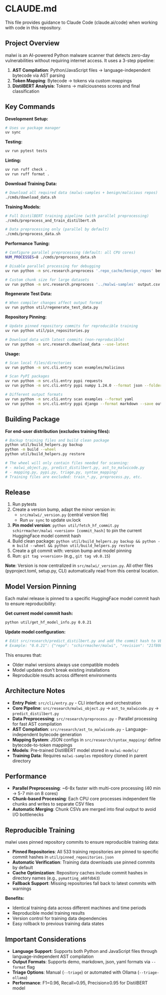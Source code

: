 # CLAUDE.md

This file provides guidance to Claude Code (claude.ai/code) when working with code in this repository.

## Project Overview

malwi is an AI-powered Python malware scanner that detects zero-day vulnerabilities without requiring internet access. It uses a 3-step pipeline:

1. **AST Compilation**: Python/JavaScript files → language-independent bytecode via AST parsing
2. **Token Mapping**: Bytecode → tokens via custom mappings  
3. **DistilBERT Analysis**: Tokens → maliciousness scores and final classification

## Key Commands

**Development Setup:**
```bash
# Uses uv package manager
uv sync
```

**Testing:**
```bash
uv run pytest tests
```

**Linting:**
```bash
uv run ruff check .
uv run ruff format .
```

**Download Training Data:**
```bash
# Download all required data (malwi-samples + benign/malicious repos)
./cmds/download_data.sh
```

**Training Models:**
```bash
# Full DistilBERT training pipeline (with parallel preprocessing)
./cmds/preprocess_and_train_distilbert.sh

# Data preprocessing only (parallel by default)
./cmds/preprocess_data.sh
```

**Performance Tuning:**
```bash
# Configure parallel preprocessing (default: all CPU cores)
NUM_PROCESSES=8 ./cmds/preprocess_data.sh

# Disable parallel processing for debugging
uv run python -m src.research.preprocess '.repo_cache/benign_repos' benign.csv --no-parallel

# Custom chunk size for large datasets
uv run python -m src.research.preprocess '../malwi-samples' output.csv --chunk-size 50
```

**Regenerate Test Data:**
```bash
# When compiler changes affect output format
uv run python util/regenerate_test_data.py
```

**Repository Pinning:**
```bash
# Update pinned repository commits for reproducible training
uv run python util/pin_repositories.py

# Download data with latest commits (non-reproducible)
uv run python -m src.research.download_data --use-latest
```

**Usage:**
```bash
# Scan local files/directories
uv run python -m src.cli.entry scan examples/malicious

# Scan PyPI packages
uv run python -m src.cli.entry pypi requests
uv run python -m src.cli.entry pypi numpy 1.24.0 --format json --folder downloads

# Different output formats
uv run python -m src.cli.entry scan examples --format yaml
uv run python -m src.cli.entry pypi django --format markdown --save output.md
```

## Building Package

**For end-user distribution (excludes training files):**
```bash
# Backup training files and build clean package
python util/build_helpers.py backup
python -m build --wheel
python util/build_helpers.py restore

# The wheel will only contain files needed for scanning:
# - malwi_object.py, predict_distilbert.py, ast_to_malwicode.py
# - mapping.py, pypi.py, triage.py, syntax_mapping/
# Training files are excluded: train_*.py, preprocess.py, etc.
```

## Release

1. Run pytests
2. Create a version bump, adapt the minor version in:
   - `src/malwi/_version.py` (central version file)
   - Run `uv sync` to update uv.lock
3. **Pin model version**: `python util/fetch_hf_commit.py schirrmacher/malwi <version> [commit_hash]` to pin the current HuggingFace model commit hash
4. Build clean package: `python util/build_helpers.py backup && python -m build --wheel && python util/build_helpers.py restore`
5. Create a git commit with: version bump and model pinning
6. Run: `git tag v<version>` (e.g., `git tag v0.0.15`)

**Note**: Version is now centralized in `src/malwi/_version.py`. All other files (pyproject.toml, setup.py, CLI) automatically read from this central location.

## Model Version Pinning

Each malwi release is pinned to a specific HuggingFace model commit hash to ensure reproducibility:

**Get current model commit hash:**
```bash
python util/get_hf_model_info.py 0.0.21
```

**Update model configuration:**
```bash
# Edit src/research/predict_distilbert.py and add the commit hash to VERSION_TO_MODEL_CONFIG
# Example: "0.0.21": {"repo": "schirrmacher/malwi", "revision": "21f808cda19f6a465bbdd568960f6b0291321cdf"}
```

This ensures that:
- Older malwi versions always use compatible models
- Model updates don't break existing installations
- Reproducible results across different environments

## Architecture Notes

- **Entry Point**: `src/cli/entry.py` - CLI interface and orchestration
- **Core Pipeline**: `src/research/malwi_object.py` → `ast_to_malwicode.py` → `predict_distilbert.py`
- **Data Preprocessing**: `src/research/preprocess.py` - Parallel processing for fast AST compilation
- **AST Compilation**: `src/research/ast_to_malwicode.py` - Language-independent bytecode generation
- **Mapping System**: JSON configs in `src/research/syntax_mapping/` define bytecode-to-token mappings
- **Models**: Pre-trained DistilBERT model stored in `malwi-models/`
- **Training Data**: Requires `malwi-samples` repository cloned in parent directory

## Performance

- **Parallel Preprocessing**: ~6-8x faster with multi-core processing (40 min → 5-7 min on 8 cores)
- **Chunk-based Processing**: Each CPU core processes independent file chunks and writes to separate CSV files
- **Automatic Merging**: Chunk CSVs are merged into final output to avoid I/O bottlenecks

## Reproducible Training

malwi uses pinned repository commits to ensure reproducible training data:

- **Pinned Repositories**: All 533 training repositories are pinned to specific commit hashes in `util/pinned_repositories.json`
- **Automatic Verification**: Training data downloads use pinned commits by default  
- **Cache Optimization**: Repository caches include commit hashes in directory names (e.g., `pymatting_a60fdb63`)
- **Fallback Support**: Missing repositories fall back to latest commits with warnings

**Benefits:**
- Identical training data across different machines and time periods
- Reproducible model training results
- Version control for training data dependencies
- Easy rollback to previous training data states

## Important Considerations

- **Language Support**: Supports both Python and JavaScript files through language-independent AST compilation
- **Output Formats**: Supports demo, markdown, json, yaml formats via `--format` flag
- **Triage Options**: Manual (`--triage`) or automated with Ollama (`--triage-ollama`)
- **Performance**: F1=0.96, Recall=0.95, Precision≥0.95 for DistilBERT model